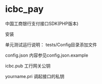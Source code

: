 # icbc_pay
中国工商银行支付接口SDK(PHP版本)

安装



单元测试运行说明：
tests/Config目录添加文件

config.json 内容参见config.json.example

icbc.pub 工行网关公钥

yourname.pri 调起接口的私钥

